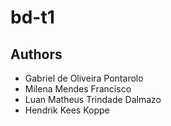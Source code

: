 # bd-t1

## Authors

* Gabriel de Oliveira Pontarolo
* Milena Mendes Francisco
* Luan Matheus Trindade Dalmazo
* Hendrik Kees Koppe